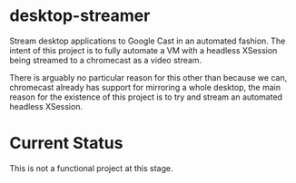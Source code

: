 # desktop-streamer

Stream desktop applications to Google Cast in an automated fashion. The intent of this project is to fully automate a VM with a headless XSession being streamed to a chromecast as a video stream.

There is arguably no particular reason for this other than because we can, chromecast already has support for mirroring a whole desktop, the main reason for the existence of this project is to try and stream an automated headless XSession.

# Current Status

This is not a functional project at this stage.
